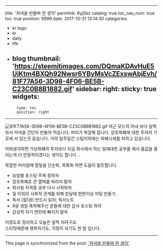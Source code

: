 
---
title: '저녁을 만들며 한 생각'
permlink: 6yj5bz
catalog: true
toc_nav_num: true
toc: true
position: 9999
date: 2017-10-31 13:14:30
categories:
- kr
tags:
- kr
- daily
- life
- blog
thumbnail: 'https://steemitimages.com/DQmaKDAvHuE5UiKtm4BXQh92Nwsr6YByMsVcZExswAbjEvh/81F77A56-3D98-4F06-BE5B-C23C0B8B1882.gif'
sidebar:
    right:
        sticky: true
widgets:
    -
        type: toc
        position: right
---


![81F77A56-3D98-4F06-BE5B-C23C0B8B1882.gif](https://steemitimages.com/DQmaKDAvHuE5UiKtm4BXQh92Nwsr6YByMsVcZExswAbjEvh/81F77A56-3D98-4F06-BE5B-C23C0B8B1882.gif)
야근 모드의 아내 보다 일찍와서 저녁을 간단히 만들어 먹습니다.  머리가 복잡해 집니다.  암호화폐에 대한 투자의 기로에 서 있는것 같습니다.  거의 일주일간 스팀이외에는 화폐시세를 피하고 있습니다. 

어찌생각하면 가상화폐의 투자보다 지금 회사에서 하는 일에대한 공부를 해서 몸값을 올리는게 더 안정적이겠다는 생각도 합니다 ..

복잡한 머리일때 할일을 단순화, 목록화 하면 도움이 될듯합니다. 

- 요일별 포스팅 주제 정하자
- 암호화폐로 큰 열매를 바라지 말자
- 회사일 자격증 공부 다시 시작하자
- 일 이외의 사회적 관계를 위해 한달에 한번이상 미팅 만들기
- 독서  (월1권) 반드시 읽자; 독서노트
- 9살 생일 축하해주신 분들에 대한 감사 포스팅 하자 
- 감성적 자기 연민에 빠지지 말자 

이정도로 정리하고 오늘은 일찍 자려구요.  
스티밋때문에 행복하기도, 걱정이 되기도 한 밤 입니다.

- - -

This page is synchronized from the post: ['저녁을 만들며 한 생각'](https://steemit.com/@kingbit/6yj5bz)
